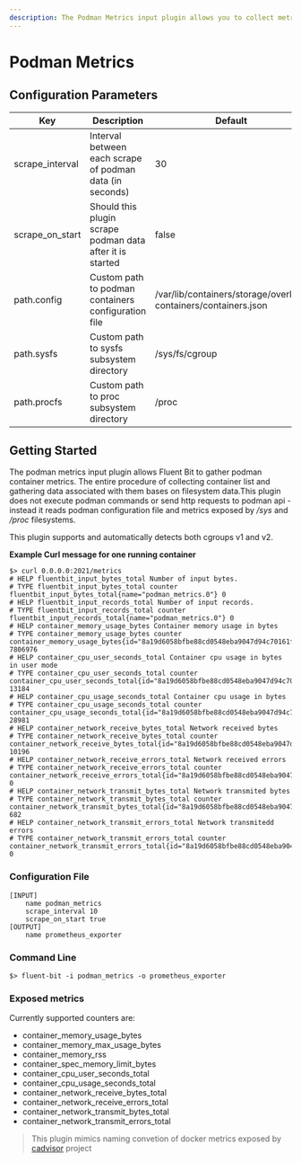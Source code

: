 ```yaml
---
description: The Podman Metrics input plugin allows you to collect metrics from podman containers, so they can be exposed later as, for example, Prometheus counters and gauges.
---
```


# Podman Metrics

## Configuration Parameters

| **Key**           | Description                                                | Default                                                        |
| ----------------- | ---------------------------------------------------------- | -------------------------------------------------------------- |
| scrape_interval   | Interval between each scrape of podman data (in seconds)   | 30                                                             |
| scrape_on_start   | Should this plugin scrape podman data after it is started  | false                                                          |
| path.config       | Custom path to podman containers configuration file        | /var/lib/containers/storage/overlay-containers/containers.json |
| path.sysfs        | Custom path to sysfs subsystem directory                   | /sys/fs/cgroup                                                 |
| path.procfs       | Custom path to proc subsystem directory                    | /proc                                                          |

## Getting Started

The podman metrics input plugin allows Fluent Bit to gather podman container metrics. The entire procedure of collecting container list and gathering data associated with them bases on filesystem data.This plugin does not execute podman commands or send http requests to podman api - instead it reads podman configuration file and metrics exposed by */sys* and */proc* filesystems.

This plugin supports and automatically detects both cgroups v1 and v2.

**Example Curl message for one running container**

```
$> curl 0.0.0.0:2021/metrics
# HELP fluentbit_input_bytes_total Number of input bytes.
# TYPE fluentbit_input_bytes_total counter
fluentbit_input_bytes_total{name="podman_metrics.0"} 0
# HELP fluentbit_input_records_total Number of input records.
# TYPE fluentbit_input_records_total counter
fluentbit_input_records_total{name="podman_metrics.0"} 0
# HELP container_memory_usage_bytes Container memory usage in bytes
# TYPE container_memory_usage_bytes counter
container_memory_usage_bytes{id="8a19d6058bfbe88cd0548eba9047d94c70161f5d74b545c7504b2f27491686d9",name="determined_mcnulty"} 7806976
# HELP container_cpu_user_seconds_total Container cpu usage in bytes in user mode
# TYPE container_cpu_user_seconds_total counter
container_cpu_user_seconds_total{id="8a19d6058bfbe88cd0548eba9047d94c70161f5d74b545c7504b2f27491686d9",name="determined_mcnulty"} 13184
# HELP container_cpu_usage_seconds_total Container cpu usage in bytes
# TYPE container_cpu_usage_seconds_total counter
container_cpu_usage_seconds_total{id="8a19d6058bfbe88cd0548eba9047d94c70161f5d74b545c7504b2f27491686d9",name="determined_mcnulty"} 28981
# HELP container_network_receive_bytes_total Network received bytes
# TYPE container_network_receive_bytes_total counter
container_network_receive_bytes_total{id="8a19d6058bfbe88cd0548eba9047d94c70161f5d74b545c7504b2f27491686d9",name="determined_mcnulty",interface="eth0"} 10196
# HELP container_network_receive_errors_total Network received errors
# TYPE container_network_receive_errors_total counter
container_network_receive_errors_total{id="8a19d6058bfbe88cd0548eba9047d94c70161f5d74b545c7504b2f27491686d9",name="determined_mcnulty",interface="eth0"} 0
# HELP container_network_transmit_bytes_total Network transmited bytes
# TYPE container_network_transmit_bytes_total counter
container_network_transmit_bytes_total{id="8a19d6058bfbe88cd0548eba9047d94c70161f5d74b545c7504b2f27491686d9",name="determined_mcnulty",interface="eth0"} 682
# HELP container_network_transmit_errors_total Network transmitedd errors
# TYPE container_network_transmit_errors_total counter
container_network_transmit_errors_total{id="8a19d6058bfbe88cd0548eba9047d94c70161f5d74b545c7504b2f27491686d9",name="determined_mcnulty",interface="eth0"} 0
```

### Configuration File

```
[INPUT]
    name podman_metrics
    scrape_interval 10
    scrape_on_start true
[OUTPUT]
    name prometheus_exporter
```

### Command Line

```
$> fluent-bit -i podman_metrics -o prometheus_exporter
```

### Exposed metrics

Currently supported counters are:
- container_memory_usage_bytes
- container_memory_max_usage_bytes
- container_memory_rss
- container_spec_memory_limit_bytes
- container_cpu_user_seconds_total
- container_cpu_usage_seconds_total
- container_network_receive_bytes_total
- container_network_receive_errors_total
- container_network_transmit_bytes_total
- container_network_transmit_errors_total

> This plugin mimics naming convetion of docker metrics exposed by [cadvisor](https://github.com/google/cadvisor) project
